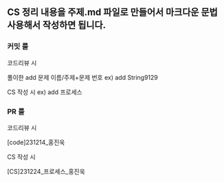 ## CS 정리 내용을 주제.md 파일로 만들어서 마크다운 문법 사용해서 작성하면 됩니다.

### 커밋 룰

코드리뷰 시

풀이한 add 문제 이름/주제+문제 번호
ex) add String9129

CS 작성 시
ex) add 프로세스



### PR 룰

코드리뷰 시

[code]231214_홍진욱

CS 작성 시

[CS]231224_프로세스_홍진욱